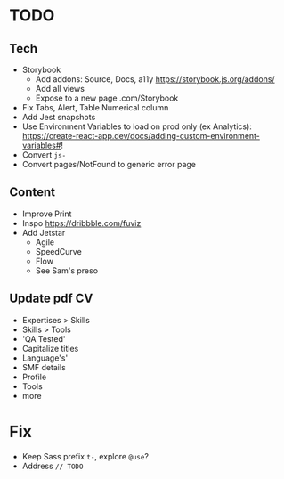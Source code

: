 # TODO

## Tech

- Storybook
  - Add addons: Source, Docs, a11y https://storybook.js.org/addons/
  - Add all views
  - Expose to a new page .com/Storybook
- Fix Tabs, Alert, Table Numerical column
- Add Jest snapshots
- Use Environment Variables to load on prod only (ex Analytics): https://create-react-app.dev/docs/adding-custom-environment-variables#!
- Convert `js-`
- Convert pages/NotFound to generic error page

## Content

- Improve Print
- Inspo https://dribbble.com/fuviz
- Add Jetstar
  - Agile
  - SpeedCurve
  - Flow
  - See Sam's preso

## Update pdf CV

- Expertises > Skills
- Skills > Tools
- 'QA Tested'
- Capitalize titles
- Language's'
- SMF details
- Profile
- Tools
- more

# Fix

- Keep Sass prefix `t-`, explore `@use`?
- Address `// TODO`
